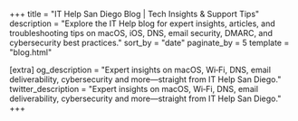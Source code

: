 +++
title = "IT Help San Diego Blog | Tech Insights & Support Tips"
description = "Explore the IT Help blog for expert insights, articles, and troubleshooting tips on macOS, iOS, DNS, email security, DMARC, and cybersecurity best practices."
sort_by = "date"
paginate_by = 5
template = "blog.html"

[extra]
og_description = "Expert insights on macOS, Wi‑Fi, DNS, email deliverability, cybersecurity and more—straight from IT Help San Diego."
twitter_description = "Expert insights on macOS, Wi‑Fi, DNS, email deliverability, cybersecurity and more—straight from IT Help San Diego."
+++

<!-- Posts are generated by Zola -->


<script type="application/ld+json">
{
  "@context": "https://schema.org",
  "@type": "ItemList",
  "name": "Latest Blog Posts",
  "itemListElement": [
    {
      "@type": "ListItem",
      "position": 1,
      "url": "https://www.it-help.tech/blog/dns-security-best-practices/"
    },
    {
      "@type": "ListItem",
      "position": 2,
      "url": "https://www.it-help.tech/blog/why-your-wireless-network-sucks/"
    },
    {
      "@type": "ListItem",
      "position": 3,
      "url": "https://www.it-help.tech/blog/apple-sends-you-to-ijail/"
    },
    {
      "@type": "ListItem",
      "position": 4,
      "url": "https://www.it-help.tech/blog/mac-cybersecurity-threats/"
    },
    {
      "@type": "ListItem",
      "position": 5,
      "url": "https://www.it-help.tech/blog/hack-your-engrams-to-remember-passwords/"
    }
  ]
}
</script>